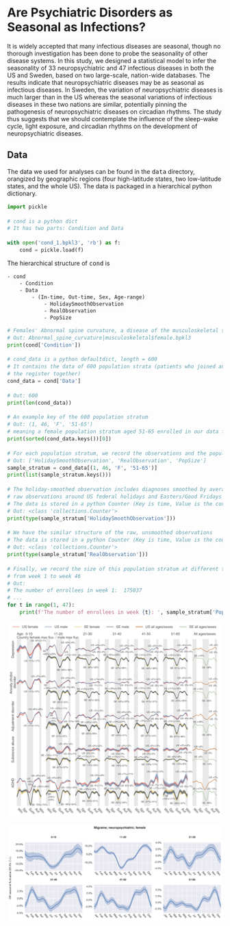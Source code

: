 # Are Psychiatric Disorders as Seasonal as Infections?

It is widely accepted that many infectious diseases are seasonal, though no thorough investigation has been done to probe the seasonality of other disease systems. In this study, we designed a statistical model to infer the seasonality of 33 neuropsychiatric and 47 infectious diseases in both the US and Sweden, based on two large-scale, nation-wide databases. The results indicate that neuropsychiatric diseases may be as seasonal as infectious diseases. In Sweden, the variation of neuropsychiatric diseases is much larger than in the US whereas the seasonal variations of infectious diseases in these two nations are similar, potentially pinning the pathogenesis of neuropsychiatric diseases on circadian rhythms. The study thus suggests that we should contemplate the influence of the sleep-wake cycle, light exposure, and circadian rhythms on the development of neuropsychiatric diseases.

## Data

The data we used for analyses can be found in the <tt>data</tt> directory, orangized by geographic regions (four high-latitude states, two low-latitude states, and the whole US). The data is packaged in a hierarchical python dictionary.

```python
import pickle

# cond is a python dict
# It has two parts: Condition and Data

with open('cond_1.bpkl3', 'rb') as f:
    cond = pickle.load(f)
```

The hierarchical structure of <tt>cond</tt> is

```
- cond
    - Condition
    - Data
        - (In-time, Out-time, Sex, Age-range)
            - HolidaySmoothObservation
            - RealObservation
            - PopSize
```
        
```python
# Females' Abnormal spine curvature, a disease of the musculoskeletal system
# Out: Abnormal_spine_curvature|musculoskeletal$female.bpkl3
print(cond['Condition'])

# cond_data is a python defaultdict, length = 600
# It contains the data of 600 population strata (patients who joined and left 
# the register together) 
cond_data = cond['Data']

# Out: 600
print(len(cond_data))

# An example key of the 600 population stratum
# Out: (1, 46, 'F', '51-65')
# meaning a female population stratum aged 51-65 enrolled in our data from week 1 to week 46
print(sorted(cond_data.keys())[0])

# For each population stratum, we record the observations and the population size
# Out: ['HolidaySmoothObservation', 'RealObservation', 'PopSize']
sample_stratum = cond_data[(1, 46, 'F', '51-65')]
print(list(sample_stratum.keys()))

# The holiday-smoothed observation includes diagnoses smoothed by averaging the 
# raw observations around US federal holidays and Easters/Good Fridays
# The data is stored in a python Counter (Key is time, Value is the counts of diagnosis)
# Out: <class 'collections.Counter'>
print(type(sample_stratum['HolidaySmoothObservation']))

# We have the similar structure of the raw, unsmoothed observations
# The data is stored in a python Counter (Key is time, Value is the counts of diagnosis)
# Out: <class 'collections.Counter'>
print(type(sample_stratum['RealObservation']))

# Finally, we record the size of this population stratum at different time points
# from week 1 to week 46
# Out:
# The number of enrollees in week 1:  175037
# ...
for t in range(1, 47):
    print(f'The number of enrollees in week {t}: ', sample_stratum['PopSize'][t])
```


<p align="center">
  <img src="./us_seasonality_psy.png" width="800">
</p>

<p align="center">
  <img src="./migraine_us_female.png" width="600">
</p>


